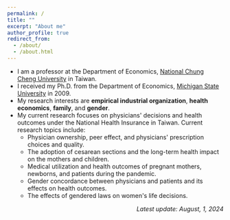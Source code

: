 ```yaml
---
permalink: /
title: ""
excerpt: "About me"
author_profile: true
redirect_from:
  - /about/
  - /about.html
---
```


* I am a professor at the Department of Economics, [National Chung Cheng University](http://econ.ccu.edu.tw) in Taiwan.
* I received my Ph.D. from the Department of Economics, [Michigan State University](http://econ.msu.edu) in 2009.
* My research interests are **empirical industrial organization**, **health economics**, **family**, and **gender**. 
* My current research focuses on physicians' decisions and health outcomes under the National Health Insurance in Taiwan. Current research topics include:
  * Physician ownership, peer effect, and physicians' prescription choices and quality. 
  * The adoption of cesarean sections and the long-term health impact on the mothers and children.
  * Medical utilization and health outcomes of pregnant mothers, newborns, and patients during the pandemic.
  * Gender concordance between physicians and patients and its effects on health outcomes.
  * The effects of gendered laws on women's life decisions.

<div style="text-align:right"> <em>Latest update: August, 1, 2024</em>
